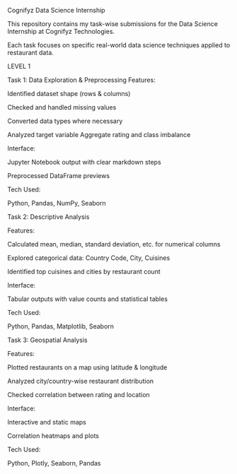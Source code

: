 Cognifyz Data Science Internship

This repository contains my task-wise submissions for the Data Science Internship at Cognifyz Technologies.

Each task focuses on specific real-world data science techniques applied to restaurant data.

 LEVEL 1

 Task 1: Data Exploration & Preprocessing
Features:

Identified dataset shape (rows & columns)

Checked and handled missing values

Converted data types where necessary

Analyzed target variable Aggregate rating and class imbalance

Interface:

Jupyter Notebook output with clear markdown steps

Preprocessed DataFrame previews

Tech Used:

Python, Pandas, NumPy, Seaborn

 Task 2: Descriptive Analysis
 
Features:

Calculated mean, median, standard deviation, etc. for numerical columns

Explored categorical data: Country Code, City, Cuisines

Identified top cuisines and cities by restaurant count

Interface:

Tabular outputs with value counts and statistical tables

Tech Used:

Python, Pandas, Matplotlib, Seaborn

 Task 3: Geospatial Analysis
 
Features:

Plotted restaurants on a map using latitude & longitude

Analyzed city/country-wise restaurant distribution

Checked correlation between rating and location

Interface:

Interactive and static maps

Correlation heatmaps and plots

Tech Used:

Python, Plotly, Seaborn, Pandas
